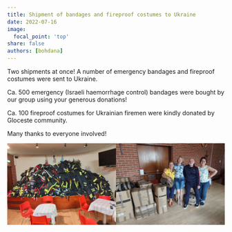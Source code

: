 ```yaml
---
title: Shipment of bandages and fireproof costumes to Ukraine
date: 2022-07-16
image:
  focal_point: 'top'
share: false
authors: [bohdana]
---
```


Two shipments at once! A number of emergency bandages and fireproof costumes were sent to Ukraine.

<!--more-->

Ca. 500 emergency (Israeli haemorrhage control) bandages were bought by our group using your generous donations! 

Ca. 100 fireproof costumes for Ukrainian firemen were kindly donated by Gloceste community. 

Many thanks to everyone involved!
<div style="margin-top: 0;"><img src="fireproof.jpg" alt="fireproof" width="50%" style="display: inline; margin-top: 0;"/><img src="glocester.jpg" alt="glocester" width="50%" style="display: inline; margin-top: 0;"/></div>

